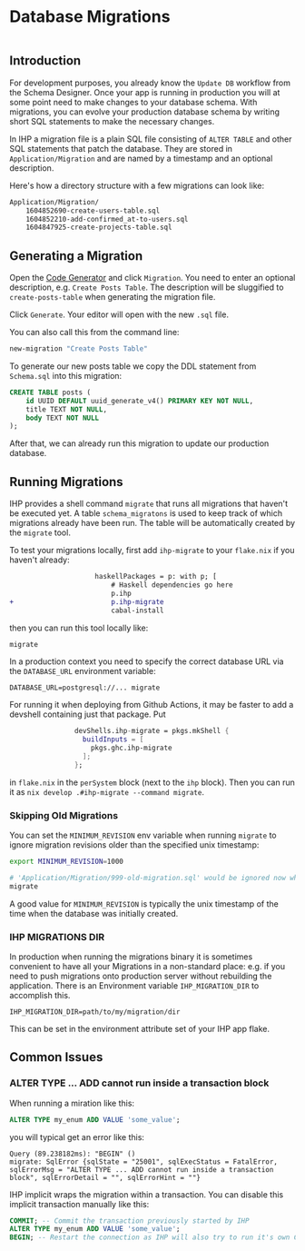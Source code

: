 # Database Migrations

```toc

```

## Introduction

For development purposes, you already know the `Update DB` workflow from the Schema Designer. Once your app is running in production you will at some point need to make changes to your database schema. With migrations, you can evolve your production database schema by writing short SQL statements to make the necessary changes.

In IHP a migration file is a plain SQL file consisting of `ALTER TABLE` and other SQL statements that patch the database. They are stored in `Application/Migration` and are named by a timestamp and an optional description.

Here's how a directory structure with a few migrations can look like:

```bash
Application/Migration/
    1604852690-create-users-table.sql
    1604852210-add-confirmed_at-to-users.sql
    1604847925-create-projects-table.sql
```

## Generating a Migration

Open the [Code Generator](http://localhost:8001/Generators) and click `Migration`. You need to enter an optional description, e.g. `Create Posts Table`. The description will be sluggified to `create-posts-table` when generating the migration file.

Click `Generate`. Your editor will open with the new `.sql` file.

You can also call this from the command line:

```bash
new-migration "Create Posts Table"
```

To generate our new posts table we copy the DDL statement from `Schema.sql` into this migration:

```sql
CREATE TABLE posts (
    id UUID DEFAULT uuid_generate_v4() PRIMARY KEY NOT NULL,
    title TEXT NOT NULL,
    body TEXT NOT NULL
);
```

After that, we can already run this migration to update our production database.

## Running Migrations

IHP provides a shell command `migrate` that runs all migrations that haven't be executed yet. A table `schema_migratons` is used to keep track of which migrations already have been run. The table will be automatically created by the `migrate` tool.

To test your migrations locally, first add `ihp-migrate` to your `flake.nix` if you haven't already:

```diff
                     haskellPackages = p: with p; [
                         # Haskell dependencies go here
                         p.ihp
+                        p.ihp-migrate
                         cabal-install
```
then you can run this tool locally like:

```bash
migrate
```

In a production context you need to specify the correct database URL via the `DATABASE_URL` environment variable:

```
DATABASE_URL=postgresql://... migrate
```

For running it when deploying from Github Actions, it may be faster to add a devshell containing just that package. Put

```nix
                devShells.ihp-migrate = pkgs.mkShell {
                  buildInputs = [
                    pkgs.ghc.ihp-migrate
                  ];
                };

```
in `flake.nix` in the `perSystem` block (next to the `ihp` block). Then you can run it as `nix develop .#ihp-migrate --command migrate`.

### Skipping Old Migrations

You can set the `MINIMUM_REVISION` env variable when running `migrate` to ignore migration revisions older than the specified unix timestamp:

```bash
export MINIMUM_REVISION=1000

# 'Application/Migration/999-old-migration.sql' would be ignored now when running 'migrate'
migrate
```

A good value for `MINIMUM_REVISION` is typically the unix timestamp of the time when the database was initially created.


### IHP MIGRATIONS DIR

In production when running the migrations binary it is sometimes convenient to have all your Migrations in a non-standard place:
e.g. if you need to push migrations onto production server without rebuilding the application. There is an Environment variable
`IHP_MIGRATION_DIR` to accomplish this.

```
IHP_MIGRATION_DIR=path/to/my/migration/dir
```

This can be set in the environment attribute set of your IHP app flake.


## Common Issues

### ALTER TYPE ... ADD cannot run inside a transaction block

When running a miration like this:

```sql
ALTER TYPE my_enum ADD VALUE 'some_value';
```

you will typical get an error like this:

```
Query (89.238182ms): "BEGIN" ()
migrate: SqlError {sqlState = "25001", sqlExecStatus = FatalError, sqlErrorMsg = "ALTER TYPE ... ADD cannot run inside a transaction block", sqlErrorDetail = "", sqlErrorHint = ""}
```

IHP implicit wraps the migration within a transaction. You can disable this implicit transaction manually like this:

```sql
COMMIT; -- Commit the transaction previously started by IHP
ALTER TYPE my_enum ADD VALUE 'some_value';
BEGIN; -- Restart the connection as IHP will also try to run it's own COMMIT
```
